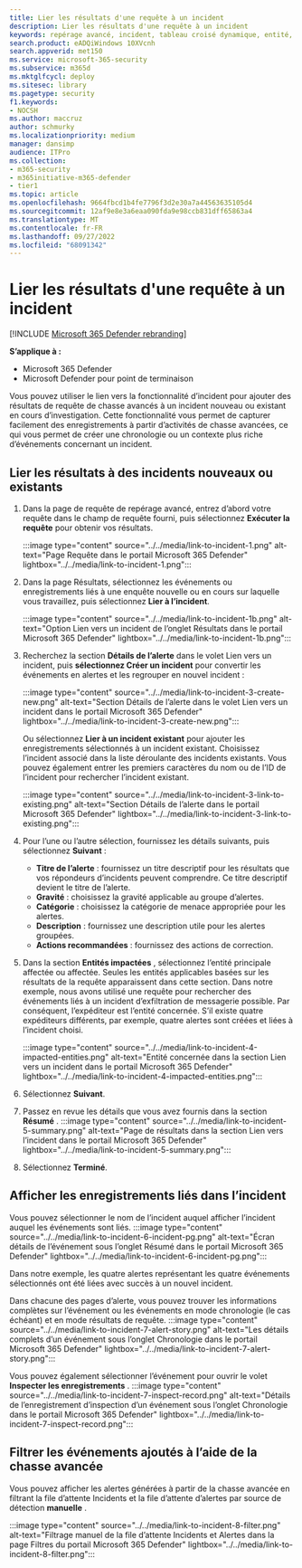 ```yaml
---
title: Lier les résultats d'une requête à un incident
description: Lier les résultats d'une requête à un incident
keywords: repérage avancé, incident, tableau croisé dynamique, entité, chasse, événements pertinents, chasse aux menaces, repérage de cybermenaces, recherche, requête, télémétrie, Microsoft 365, Microsoft 365 Defender
search.product: eADQiWindows 10XVcnh
search.appverid: met150
ms.service: microsoft-365-security
ms.subservice: m365d
ms.mktglfcycl: deploy
ms.sitesec: library
ms.pagetype: security
f1.keywords:
- NOCSH
ms.author: maccruz
author: schmurky
ms.localizationpriority: medium
manager: dansimp
audience: ITPro
ms.collection:
- m365-security
- m365initiative-m365-defender
- tier1
ms.topic: article
ms.openlocfilehash: 9664fbcd1b4fe7796f3d2e30a7a44563635105d4
ms.sourcegitcommit: 12af9e8e3a6eaa090fda9e98ccb831dff65863a4
ms.translationtype: MT
ms.contentlocale: fr-FR
ms.lasthandoff: 09/27/2022
ms.locfileid: "68091342"
---
```

# <a name="link-query-results-to-an-incident"></a>Lier les résultats d'une requête à un incident

[!INCLUDE [Microsoft 365 Defender rebranding](../includes/microsoft-defender.md)]


**S’applique à :**
- Microsoft 365 Defender
- Microsoft Defender pour point de terminaison

Vous pouvez utiliser le lien vers la fonctionnalité d’incident pour ajouter des résultats de requête de chasse avancés à un incident nouveau ou existant en cours d’investigation. Cette fonctionnalité vous permet de capturer facilement des enregistrements à partir d’activités de chasse avancées, ce qui vous permet de créer une chronologie ou un contexte plus riche d’événements concernant un incident. 

## <a name="link-results-to-new-or-existing-incidents"></a>Lier les résultats à des incidents nouveaux ou existants

1. Dans la page de requête de repérage avancé, entrez d’abord votre requête dans le champ de requête fourni, puis sélectionnez **Exécuter la requête** pour obtenir vos résultats.

    :::image type="content" source="../../media/link-to-incident-1.png" alt-text="Page Requête dans le portail Microsoft 365 Defender" lightbox="../../media/link-to-incident-1.png":::

2. Dans la page Résultats, sélectionnez les événements ou enregistrements liés à une enquête nouvelle ou en cours sur laquelle vous travaillez, puis sélectionnez **Lier à l’incident**.

    :::image type="content" source="../../media/link-to-incident-1b.png" alt-text="Option Lien vers un incident de l’onglet Résultats dans le portail Microsoft 365 Defender" lightbox="../../media/link-to-incident-1b.png":::

3. Recherchez la section **Détails de l’alerte** dans le volet Lien vers un incident, puis **sélectionnez Créer un incident** pour convertir les événements en alertes et les regrouper en nouvel incident :

    :::image type="content" source="../../media/link-to-incident-3-create-new.png" alt-text="Section Détails de l’alerte dans le volet Lien vers un incident dans le portail Microsoft 365 Defender" lightbox="../../media/link-to-incident-3-create-new.png":::
    
    Ou sélectionnez **Lier à un incident existant** pour ajouter les enregistrements sélectionnés à un incident existant. Choisissez l’incident associé dans la liste déroulante des incidents existants. Vous pouvez également entrer les premiers caractères du nom ou de l’ID de l’incident pour rechercher l’incident existant. 

    :::image type="content" source="../../media/link-to-incident-3-link-to-existing.png" alt-text="Section Détails de l’alerte dans le portail Microsoft 365 Defender" lightbox="../../media/link-to-incident-3-link-to-existing.png":::

4. Pour l’une ou l’autre sélection, fournissez les détails suivants, puis sélectionnez **Suivant** :
      - **Titre de l’alerte** : fournissez un titre descriptif pour les résultats que vos répondeurs d’incidents peuvent comprendre. Ce titre descriptif devient le titre de l’alerte.
      - **Gravité** : choisissez la gravité applicable au groupe d’alertes.
      - **Catégorie** : choisissez la catégorie de menace appropriée pour les alertes.
      - **Description** : fournissez une description utile pour les alertes groupées.
      - **Actions recommandées** : fournissez des actions de correction.

5. Dans la section **Entités impactées** , sélectionnez l’entité principale affectée ou affectée. Seules les entités applicables basées sur les résultats de la requête apparaissent dans cette section. Dans notre exemple, nous avons utilisé une requête pour rechercher des événements liés à un incident d’exfiltration de messagerie possible. Par conséquent, l’expéditeur est l’entité concernée. S’il existe quatre expéditeurs différents, par exemple, quatre alertes sont créées et liées à l’incident choisi.

     :::image type="content" source="../../media/link-to-incident-4-impacted-entities.png" alt-text="Entité concernée dans la section Lien vers un incident dans le portail Microsoft 365 Defender" lightbox="../../media/link-to-incident-4-impacted-entities.png":::

1. Sélectionnez **Suivant**.
1. Passez en revue les détails que vous avez fournis dans la section **Résumé** .
   :::image type="content" source="../../media/link-to-incident-5-summary.png" alt-text="Page de résultats dans la section Lien vers l’incident dans le portail Microsoft 365 Defender" lightbox="../../media/link-to-incident-5-summary.png":::
     
1. Sélectionnez **Terminé**.

## <a name="view-linked-records-in-the-incident"></a>Afficher les enregistrements liés dans l’incident

Vous pouvez sélectionner le nom de l’incident auquel afficher l’incident auquel les événements sont liés.
:::image type="content" source="../../media/link-to-incident-6-incident-pg.png" alt-text="Écran détails de l’événement sous l’onglet Résumé dans le portail Microsoft 365 Defender" lightbox="../../media/link-to-incident-6-incident-pg.png":::

Dans notre exemple, les quatre alertes représentant les quatre événements sélectionnés ont été liées avec succès à un nouvel incident. 

Dans chacune des pages d’alerte, vous pouvez trouver les informations complètes sur l’événement ou les événements en mode chronologie (le cas échéant) et en mode résultats de requête.
:::image type="content" source="../../media/link-to-incident-7-alert-story.png" alt-text="Les détails complets d’un événement sous l’onglet Chronologie dans le portail Microsoft 365 Defender" lightbox="../../media/link-to-incident-7-alert-story.png":::

Vous pouvez également sélectionner l’événement pour ouvrir le volet **Inspecter les enregistrements** .
:::image type="content" source="../../media/link-to-incident-7-inspect-record.png" alt-text="Détails de l’enregistrement d’inspection d’un événement sous l’onglet Chronologie dans le portail Microsoft 365 Defender" lightbox="../../media/link-to-incident-7-inspect-record.png":::

## <a name="filter-for-events-added-using-advanced-hunting"></a>Filtrer les événements ajoutés à l’aide de la chasse avancée
Vous pouvez afficher les alertes générées à partir de la chasse avancée en filtrant la file d’attente Incidents et la file d’attente d’alertes par source de détection **manuelle** .

:::image type="content" source="../../media/link-to-incident-8-filter.png" alt-text="Filtrage manuel de la file d’attente Incidents et Alertes dans la page Filtres du portail Microsoft 365 Defender" lightbox="../../media/link-to-incident-8-filter.png":::
